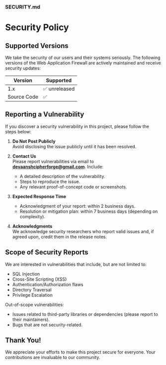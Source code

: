 ### SECURITY.md

# Security Policy

## Supported Versions

We take the security of our users and their systems seriously. The following versions of the Web Application Firewall are actively maintained and receive security updates:

| Version  | Supported          |
|----------|--------------------|
| 1.x      | ✅ unreleased      |
| Source Code| ✅                 |

## Reporting a Vulnerability

If you discover a security vulnerability in this project, please follow the steps below:

1. **Do Not Post Publicly**  
   Avoid disclosing the issue publicly until it has been resolved.

2. **Contact Us**  
   Please report vulnerabilities via email to **[devaanshcipherforge@gmail.com](mailto:devaanshcipherforge@gmail.com)**. Include:
   - A detailed description of the vulnerability.
   - Steps to reproduce the issue.
   - Any relevant proof-of-concept code or screenshots.

3. **Expected Response Time**  
   - Acknowledgment of your report: within 2 business days.
   - Resolution or mitigation plan: within 7 business days (depending on complexity).

4. **Acknowledgments**  
   We acknowledge security researchers who report valid issues and, if agreed upon, credit them in the release notes.

## Scope of Security Reports

We are interested in vulnerabilities that include, but are not limited to:
- SQL Injection
- Cross-Site Scripting (XSS)
- Authentication/Authorization flaws
- Directory Traversal
- Privilege Escalation

Out-of-scope vulnerabilities:
- Issues related to third-party libraries or dependencies (please report to their maintainers).
- Bugs that are not security-related.

## Thank You!

We appreciate your efforts to make this project secure for everyone. Your contributions are invaluable to our community.
